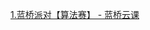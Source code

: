 [1.蓝桥派对【算法赛】 - 蓝桥云课](https://www.lanqiao.cn/problems/19978/learning/?page=1&first_category_id=1&status=3)